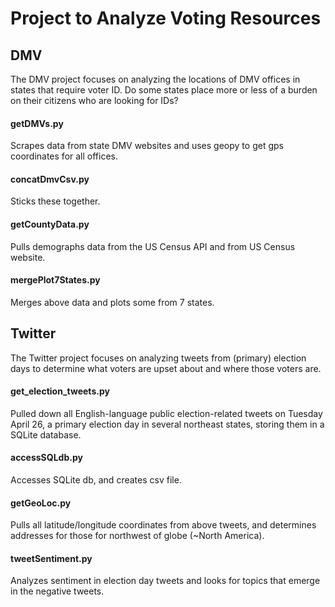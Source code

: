 # Project to Analyze Voting Resources

## DMV
The DMV project focuses on analyzing the locations of DMV offices in states
that require voter ID.  Do some states place more or less of a burden on their
citizens who are looking for IDs?

#### getDMVs.py
Scrapes data from state DMV websites and uses geopy to get gps
coordinates for all offices.

#### concatDmvCsv.py
Sticks these together.

#### getCountyData.py
Pulls demographs data from the US Census API and from US
Census website.

#### mergePlot7States.py
Merges above data and plots some from 7 states.

## Twitter
The Twitter project focuses on analyzing tweets from (primary) election days to determine what voters are upset about and where those voters are.

#### get_election_tweets.py
Pulled down all English-language public election-related tweets on Tuesday April 26, a primary election day in several northeast states, storing them in a SQLite database.

#### accessSQLdb.py
Accesses SQLite db, and creates csv file.

#### getGeoLoc.py
Pulls all latitude/longitude coordinates from above tweets, and determines addresses for those for northwest of globe (~North America).

#### tweetSentiment.py
Analyzes sentiment in election day tweets and looks for topics that emerge in the negative tweets.


